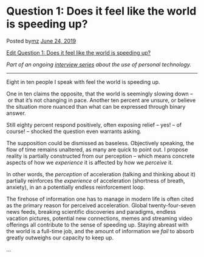 
# Question 1: Does it feel like the world is speeding up?

Posted by[mz](https://hyperbook.io/author/mz00/) [June 24, 2019](https://hyperbook.io/1-does-it-feel-like-the-world-is-speeding-up/)

[Edit Question 1: Does it feel like the world is speeding up?](https://hyperbook.io/wp-admin/post.php?post=1292&action=edit)

_Part of an ongoing [interview series](https://hyperbook.io/interview/) about the use of personal technology._

---

Eight in ten people I speak with feel the world is speeding up.

One in ten claims the opposite, that the world is seemingly slowing down – or that it’s not changing in pace. Another ten percent are unsure, or believe the situation more nuanced than what can be expressed through binary answer.

Still eighty percent respond positively, often exposing relief – yes! – of course! – shocked the question even warrants asking.

The supposition could be dismissed as baseless. Objectively speaking, the flow of time remains unaltered, as many are quick to point out. I propose reality is partially constructed from our perception – which means concrete aspects of how we _experience_ it is affected by how we _perceive_ it.

In other words, the _perception_ of acceleration (talking and thinking about it) partially reinforces the _experience_ of acceleration (shortness of breath, anxiety), in an a potentially endless reinforcement loop.

The firehose of information one has to manage in modern life is often cited as the primary reason for perceived acceleration. Global twenty-four-seven news feeds, breaking scientific discoveries and paradigms, endless vacation pictures, potential new connections, memes and streaming video offerings all contribute to the sense of speeding up. Staying abreast with the world is a full-time job, and the amount of information we _fail_ to absorb greatly outweighs our capacity to keep up.

…